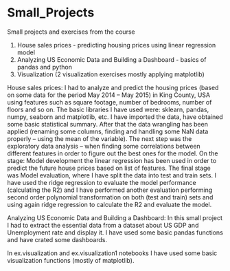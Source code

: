 # Small_Projects
Small projects and exercises from the course  
1. House sales prices - predicting housing prices using linear regression model 
2. Analyzing US Economic Data and Building a Dashboard - basics of pandas and python 
3. Visualization (2 visualization exercises mostly applying matplotlib)

House sales prices:
I had to analyze and predict the housing prices (based on some data for the period May 2014 – May 2015) in King County, USA using features such as square footage, number of bedrooms, number of floors and so on. The basic libraries I have used were:  sklearn, pandas, numpy, seaborn and matplotlib, etc. I have imported the data, have obtained some basic statistical summary. After that the data wrangling has been applied (renaming some columns, finding and handling some NaN data properly – using the mean of the variable). The next step was the exploratory data analysis – when finding some correlations between different features in order to figure out the best ones for the model. On the stage: Model development the linear regression has been used in order to predict the future house prices based on list of features. The final stage was Model evaluation, where I have split the data into test and train sets. I have used the ridge regression to evaluate the model performance (calculating the R2) and I have performed another evaluation performing second order polynomial transformation on both (test and train) sets and using again ridge regression to calculate the R2 and evaluate the model. 

Analyzing US Economic Data and Building a Dashboard:
In this small project I had to extract the essential data from a dataset about US GDP and Unemployment rate and display it. I have used some basic pandas functions and have crated some dashboards. 

In ex.visualization and  ex.visualization1 notebooks I have used some basic visualization functions (mostly of matplotlib). 

